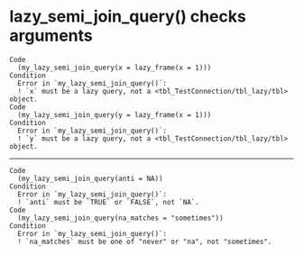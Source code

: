 # lazy_semi_join_query() checks arguments

    Code
      (my_lazy_semi_join_query(x = lazy_frame(x = 1)))
    Condition
      Error in `my_lazy_semi_join_query()`:
      ! `x` must be a lazy query, not a <tbl_TestConnection/tbl_lazy/tbl> object.
    Code
      (my_lazy_semi_join_query(y = lazy_frame(x = 1)))
    Condition
      Error in `my_lazy_semi_join_query()`:
      ! `y` must be a lazy query, not a <tbl_TestConnection/tbl_lazy/tbl> object.

---

    Code
      (my_lazy_semi_join_query(anti = NA))
    Condition
      Error in `my_lazy_semi_join_query()`:
      ! `anti` must be `TRUE` or `FALSE`, not `NA`.
    Code
      (my_lazy_semi_join_query(na_matches = "sometimes"))
    Condition
      Error in `my_lazy_semi_join_query()`:
      ! `na_matches` must be one of "never" or "na", not "sometimes".

